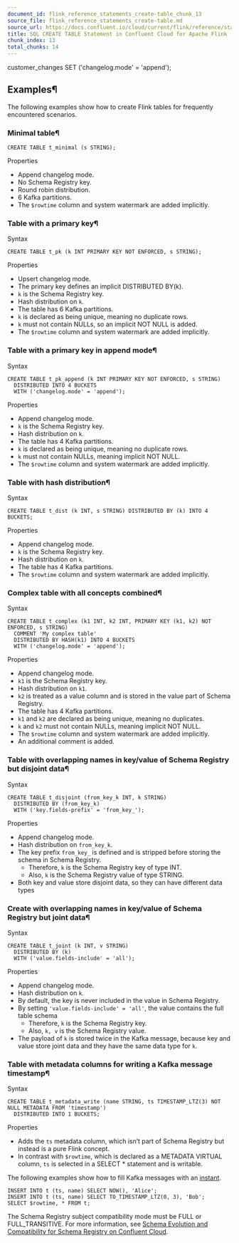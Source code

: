 ```yaml
---
document_id: flink_reference_statements_create-table_chunk_13
source_file: flink_reference_statements_create-table.md
source_url: https://docs.confluent.io/cloud/current/flink/reference/statements/create-table.html
title: SQL CREATE TABLE Statement in Confluent Cloud for Apache Flink
chunk_index: 13
total_chunks: 14
---
```


customer_changes SET ('changelog.mode' = 'append');

## Examples¶

The following examples show how to create Flink tables for frequently encountered scenarios.

### Minimal table¶

    CREATE TABLE t_minimal (s STRING);

Properties

  * Append changelog mode.
  * No Schema Registry key.
  * Round robin distribution.
  * 6 Kafka partitions.
  * The `$rowtime` column and system watermark are added implicitly.

### Table with a primary key¶

Syntax

    CREATE TABLE t_pk (k INT PRIMARY KEY NOT ENFORCED, s STRING);

Properties

  * Upsert changelog mode.
  * The primary key defines an implicit DISTRIBUTED BY(k).
  * `k` is the Schema Registry key.
  * Hash distribution on `k`.
  * The table has 6 Kafka partitions.
  * `k` is declared as being unique, meaning no duplicate rows.
  * `k` must not contain NULLs, so an implicit NOT NULL is added.
  * The `$rowtime` column and system watermark are added implicitly.

### Table with a primary key in append mode¶

Syntax

    CREATE TABLE t_pk_append (k INT PRIMARY KEY NOT ENFORCED, s STRING)
      DISTRIBUTED INTO 4 BUCKETS
      WITH ('changelog.mode' = 'append');

Properties

  * Append changelog mode.
  * `k` is the Schema Registry key.
  * Hash distribution on `k`.
  * The table has 4 Kafka partitions.
  * `k` is declared as being unique, meaning no duplicate rows.
  * `k` must not contain NULLs, meaning implicit NOT NULL.
  * The `$rowtime` column and system watermark are added implicitly.

### Table with hash distribution¶

Syntax

    CREATE TABLE t_dist (k INT, s STRING) DISTRIBUTED BY (k) INTO 4 BUCKETS;

Properties

  * Append changelog mode.
  * `k` is the Schema Registry key.
  * Hash distribution on `k`.
  * The table has 4 Kafka partitions.
  * The `$rowtime` column and system watermark are added implicitly.

### Complex table with all concepts combined¶

Syntax

    CREATE TABLE t_complex (k1 INT, k2 INT, PRIMARY KEY (k1, k2) NOT ENFORCED, s STRING)
      COMMENT 'My complex table'
      DISTRIBUTED BY HASH(k1) INTO 4 BUCKETS
      WITH ('changelog.mode' = 'append');

Properties

  * Append changelog mode.
  * `k1` is the Schema Registry key.
  * Hash distribution on `k1`.
  * `k2` is treated as a value column and is stored in the value part of Schema Registry.
  * The table has 4 Kafka partitions.
  * `k1` and `k2` are declared as being unique, meaning no duplicates.
  * `k` and `k2` must not contain NULLs, meaning implicit NOT NULL.
  * The `$rowtime` column and system watermark are added implicitly.
  * An additional comment is added.

### Table with overlapping names in key/value of Schema Registry but disjoint data¶

Syntax

    CREATE TABLE t_disjoint (from_key_k INT, k STRING)
      DISTRIBUTED BY (from_key_k)
      WITH ('key.fields-prefix' = 'from_key_');

Properties

  * Append changelog mode.
  * Hash distribution on `from_key_k`.
  * The key prefix `from_key_` is defined and is stripped before storing the schema in Schema Registry.
    * Therefore, `k` is the Schema Registry key of type INT.
    * Also, `k` is the Schema Registry value of type STRING.
  * Both key and value store disjoint data, so they can have different data types

### Create with overlapping names in key/value of Schema Registry but joint data¶

Syntax

    CREATE TABLE t_joint (k INT, v STRING)
      DISTRIBUTED BY (k)
      WITH ('value.fields-include' = 'all');

Properties

  * Append changelog mode.
  * Hash distribution on `k`.
  * By default, the key is never included in the value in Schema Registry.
  * By setting `'value.fields-include' = 'all'`, the value contains the full table schema
    * Therefore, `k` is the Schema Registry key.
    * Also, `k, v` is the Schema Registry value.
  * The payload of `k` is stored twice in the Kafka message, because key and value store joint data and they have the same data type for `k`.

### Table with metadata columns for writing a Kafka message timestamp¶

Syntax

    CREATE TABLE t_metadata_write (name STRING, ts TIMESTAMP_LTZ(3) NOT NULL METADATA FROM 'timestamp')
      DISTRIBUTED INTO 1 BUCKETS;

Properties

  * Adds the `ts` metadata column, which isn’t part of Schema Registry but instead is a pure Flink concept.
  * In contrast with `$rowtime`, which is declared as a METADATA VIRTUAL column, `ts` is selected in a SELECT * statement and is writable.

The following examples show how to fill Kafka messages with an [instant](../datatypes.html#flink-sql-timestamp-comparison-timestamp-ltz).

    INSERT INTO t (ts, name) SELECT NOW(), 'Alice';
    INSERT INTO t (ts, name) SELECT TO_TIMESTAMP_LTZ(0, 3), 'Bob';
    SELECT $rowtime, * FROM t;

The Schema Registry subject compatibility mode must be FULL or FULL_TRANSITIVE. For more information, see [Schema Evolution and Compatibility for Schema Registry on Confluent Cloud](../../../sr/fundamentals/schema-evolution.html#schema-evolution-and-compatibility).
